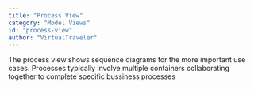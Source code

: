 ```yaml
---
title: "Process View"
category: "Model Views"
id: "process-view" 
author: "VirtualTraveler"
---
```

The process view shows sequence diagrams for the more important use cases. Processes typically involve multiple containers collaborating together to complete specific bussiness processes